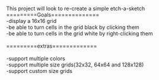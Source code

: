This project will look to re-create a simple etch-a-sketch<br />
=========Goals==============<br />
-display a 16x16 grid<br />
-be able to turn cells in the grid black by clicking them<br />
-be able to turn cells in the grid white by right-clicking them<br />
<br />
=========extras=============<br />
<br />
-support multiple colors<br />
-support multiple size grids(32x32, 64x64 and 128x128)<br />
	-support custom size grids<br />
